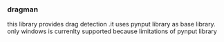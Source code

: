 ### dragman 
this library provides drag detection .it uses pynput library as base library.
only windows is currenlty supported because limitations of pynput library


